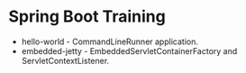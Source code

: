 # Spring Boot Training
- hello-world - CommandLineRunner application.
- embedded-jetty - EmbeddedServletContainerFactory and ServletContextListener.